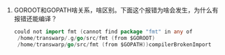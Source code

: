



1. GOROOT和GOPATH啥关系，啥区别。下面这个报错为啥会发生，为什么有报错还能编译？

   ```go
   could not import fmt (cannot find package "fmt" in any of 
   	/home/transwarp/.g/go/src/fmt (from $GOROOT)
   	/home/transwarp/go/src/fmt (from $GOPATH))compilerBrokenImport
   ```

   